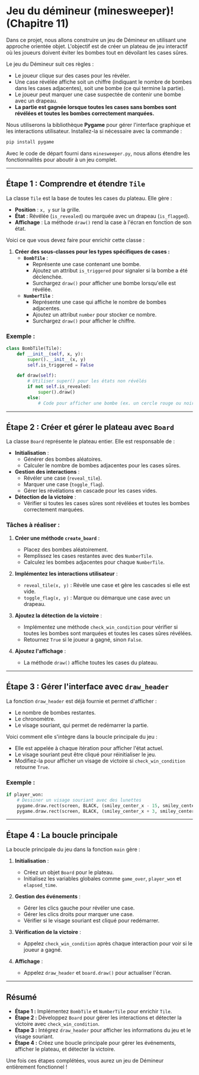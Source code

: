# Jeu du démineur (minesweeper)! (Chapitre 11)

Dans ce projet, nous allons construire un jeu de Démineur en utilisant une approche orientée objet. L'objectif est de créer un plateau de jeu interactif où les joueurs doivent éviter les bombes tout en dévoilant les cases sûres.

Le jeu du Démineur suit ces règles :
- Le joueur clique sur des cases pour les révéler.
- Une case révélée affiche soit un chiffre (indiquant le nombre de bombes dans les cases adjacentes), soit une bombe (ce qui termine la partie).
- Le joueur peut marquer une case suspectée de contenir une bombe avec un drapeau.
- **La partie est gagnée lorsque toutes les cases sans bombes sont révélées et toutes les bombes correctement marquées.**

Nous utiliserons la bibliothèque **Pygame** pour gérer l'interface graphique et les interactions utilisateur. Installez-la si nécessaire avec la commande :
```bash
pip install pygame
```

Avec le code de départ fourni dans `minesweeper.py`, nous allons étendre les fonctionnalités pour aboutir à un jeu complet.

---

## **Étape 1 : Comprendre et étendre `Tile`**

La classe `Tile` est la base de toutes les cases du plateau. Elle gère :
- **Position** : `x, y` sur la grille.
- **État** : Révélée (`is_revealed`) ou marquée avec un drapeau (`is_flagged`).
- **Affichage** : La méthode `draw()` rend la case à l'écran en fonction de son état.

Voici ce que vous devez faire pour enrichir cette classe :
1. **Créer des sous-classes pour les types spécifiques de cases :**
   - **`BombTile`** :
     - Représente une case contenant une bombe.
     - Ajoutez un attribut `is_triggered` pour signaler si la bombe a été déclenchée.
     - Surchargez `draw()` pour afficher une bombe lorsqu'elle est révélée.
   - **`NumberTile`** :
     - Représente une case qui affiche le nombre de bombes adjacentes.
     - Ajoutez un attribut `number` pour stocker ce nombre.
     - Surchargez `draw()` pour afficher le chiffre.

### Exemple :
```python
class BombTile(Tile):
    def __init__(self, x, y):
        super().__init__(x, y)
        self.is_triggered = False

    def draw(self):
        # Utiliser super() pour les états non révélés
        if not self.is_revealed:
            super().draw()
        else:
            # Code pour afficher une bombe (ex. un cercle rouge ou noir)
```

---

## **Étape 2 : Créer et gérer le plateau avec `Board`**

La classe `Board` représente le plateau entier. Elle est responsable de :
- **Initialisation** :
  - Générer des bombes aléatoires.
  - Calculer le nombre de bombes adjacentes pour les cases sûres.
- **Gestion des interactions** :
  - Révéler une case (`reveal_tile`).
  - Marquer une case (`toggle_flag`).
  - Gérer les révélations en cascade pour les cases vides.
- **Détection de la victoire** :
  - Vérifier si toutes les cases sûres sont révélées et toutes les bombes correctement marquées.

### Tâches à réaliser :
1. **Créer une méthode `create_board`** :
   - Placez des bombes aléatoirement.
   - Remplissez les cases restantes avec des `NumberTile`.
   - Calculez les bombes adjacentes pour chaque `NumberTile`.

2. **Implémentez les interactions utilisateur** :
   - `reveal_tile(x, y)` : Révèle une case et gère les cascades si elle est vide.
   - `toggle_flag(x, y)` : Marque ou démarque une case avec un drapeau.

3. **Ajoutez la détection de la victoire** :
   - Implémentez une méthode `check_win_condition` pour vérifier si toutes les bombes sont marquées et toutes les cases sûres révélées.
   - Retournez `True` si le joueur a gagné, sinon `False`.

4. **Ajoutez l'affichage** :
   - La méthode `draw()` affiche toutes les cases du plateau.

---

## **Étape 3 : Gérer l'interface avec `draw_header`**

La fonction `draw_header` est déjà fournie et permet d'afficher :
- Le nombre de bombes restantes.
- Le chronomètre.
- Le visage souriant, qui permet de redémarrer la partie.

Voici comment elle s'intègre dans la boucle principale du jeu :
- Elle est appelée à chaque itération pour afficher l'état actuel.
- Le visage souriant peut être cliqué pour réinitialiser le jeu.
- Modifiez-la pour afficher un visage de victoire si `check_win_condition` retourne `True`.

### Exemple :
```python
if player_won:
    # Dessiner un visage souriant avec des lunettes
    pygame.draw.rect(screen, BLACK, (smiley_center_x - 15, smiley_center_y - 15, 12, 6))  # Lunettes gauche
    pygame.draw.rect(screen, BLACK, (smiley_center_x + 3, smiley_center_y - 15, 12, 6))  # Lunettes droite
```

---

## **Étape 4 : La boucle principale**

La boucle principale du jeu  dans la fonction `main` gère :
1. **Initialisation** :
   - Créez un objet `Board` pour le plateau.
   - Initialisez les variables globales comme `game_over`, `player_won` et `elapsed_time`.

2. **Gestion des événements** :
   - Gérer les clics gauche pour révéler une case.
   - Gérer les clics droits pour marquer une case.
   - Vérifier si le visage souriant est cliqué pour redémarrer.

3. **Vérification de la victoire** :
   - Appelez `check_win_condition` après chaque interaction pour voir si le joueur a gagné.

4. **Affichage** :
   - Appelez `draw_header` et `board.draw()` pour actualiser l'écran.

---

## Résumé

- **Étape 1 :** Implémentez `BombTile` et `NumberTile` pour enrichir `Tile`.
- **Étape 2 :** Développez `Board` pour gérer les interactions et détecter la victoire avec `check_win_condition`.
- **Étape 3 :** Intégrez `draw_header` pour afficher les informations du jeu et le visage souriant.
- **Étape 4 :** Créez une boucle principale pour gérer les événements, afficher le plateau, et détecter la victoire.

Une fois ces étapes complétées, vous aurez un jeu de Démineur entièrement fonctionnel !

